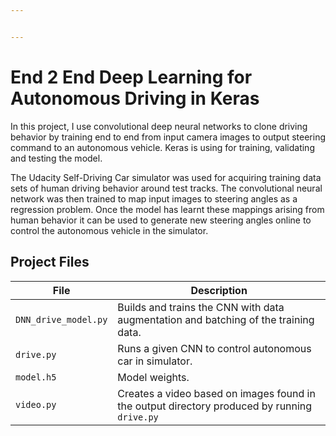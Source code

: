 ```yaml
---


---
```


# End 2 End Deep Learning for Autonomous Driving in Keras
In this project, I use convolutional deep neural networks to clone driving behavior by training end to end from input camera images to output steering command to an autonomous vehicle. Keras is using for training, validating and testing the model.</p>
The Udacity Self-Driving Car simulator was used for acquiring training data sets of human driving behavior around test tracks. The convolutional neural network was then trained to map input images to steering angles as a regression problem. Once the model has learnt these mappings arising from human behavior it can be used to generate new steering angles online to control the autonomous vehicle in the simulator.
## Project Files

<table>
<thead>
<tr>
<th>File</th>
<th>Description</th>
</tr>
</thead>
<tbody>
<tr>
<td><code>DNN_drive_model.py</code></td>
<td>Builds and trains the CNN with data augmentation and batching of the training data.</td>
</tr>
<tr>
<td><code>drive.py</code></td>
<td>Runs a given CNN to control autonomous car in simulator.</td>
</tr>
<tr>
<td><code>model.h5</code></td>
<td>Model weights.</td>
</tr>
<tr>
<td><code>video.py</code></td>
<td>Creates a video based on images found in the output directory produced by running <code>drive.py</code></td>
</tr>
</tbody>
</table>
<!--stackedit_data:
eyJoaXN0b3J5IjpbLTEwNDgwODE0OV19
-->